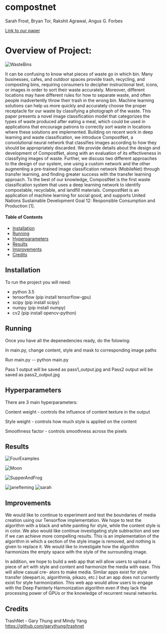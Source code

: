 # compostnet
Sarah Frost, Bryan Tor, Rakshit Agrawal, Angus G. Forbes

[Link to our paper](https://github.com/sarahmfrost/compostnet/blob/master/CompostNet.pdf)

# Overview of Project:
![WasteBins](https://github.com/sarahmfrost/compostnet/blob/master/figures/WasteBins.png)

It can be confusing to know what pieces of waste go in which bin. Many businesses, cafes, and outdoor spaces provide trash, recycling, and composting bins, requiring consumers to decipher instructional text, icons, or images in order to sort their waste accurately. Moreover, different locations may have different rules for how to separate waste, and often people inadvertently throw their trash in the wrong bin. Machine learning solutions can help us more quickly and accurately choose the proper receptacle for our waste by classifying a photograph of the waste. This paper presents a novel image classification model that categorizes the types of waste produced after eating a meal, which could be used in applications that encourage patrons to correctly sort waste in locations where these solutions are implemented. Building on recent work in deep learning and waste classification, we introduce CompostNet, a convolutional neural network that classifies images according to how they should be appropriately discarded. We provide details about the design and development of CompostNet, along with an evaluation of its effectiveness in classifying images of waste. Further, we discuss two different approaches to the design of our system, one using a custom network and the other augmenting a pre-trained image classification network (MobileNet) through transfer learning, and finding greater success with the transfer learning approach. To the best of our knowledge, CompostNet is the first waste classification system that uses a deep learning network to identify compostable, recyclable, and landfill materials. CompostNet is an application of machine learning for social good, and supports United Nations Sustainable Development Goal 12: Responsible Consumption and Production [1].


#### Table of Contents
* [Installation](#installation)
* [Running](#running)
* [Hyperparameters](#hyperparameter)
* [Results](#results)
* [Improvements](#improvements)
* [Credits](#credits)

## Installation

To run the project you will need:
 * python 3.5
 * tensorflow (pip install tensorflow-gpu)
 * scipy (pip install scipy)
 * numpy (pip install numpy)
 * cv2 (pip install opencv-python)
 
## Running
Once you have all the depenedencies ready, do the folowing:

In main.py, change content, style and mask to corresponding image paths

Run main.py -- python main.py

Pass 1 output will be saved as pass1_output.jpg and Pass2 output will be saved as pass2_output.jpg

## Hyperparameters
There are 3 main hyperparameters:

Content weight - controls the influence of content texture in the output

Style weight - controls how much style is applied on the content

Smoothness factor - controls smoothness across the pixels

## Results
![FourExamples](https://github.com/sarahmfrost/manumorph/blob/master/figures/4examples.png)

![Moon](https://github.com/sarahmfrost/manumorph/blob/master/figures/moon.png)

![SupperAndFrog](https://github.com/sarahmfrost/manumorph/blob/master/figures/supper%2Bfrog.png)

![janefleming](https://github.com/sarahmfrost/manumorph/blob/master/figures/joshua-reynolds_jane-fleming-later-countess-of-harrington-1779.jpg)
![sarah](https://github.com/sarahmfrost/manumorph/blob/master/figures/sarahpainting.png)


## Improvements
We would like to continue to experiment and test the boundaries of media creation using our Tensorflow implementation. We hope to test the algorithm with a black and white painting for style, while the content style is in color. We also would like continue investigating style subtraction and see if we can achieve more compelling results. This is an implementation of the algorithm in which a section of the style image is removed, and nothing is given to replace it. We would like to investigate how the algorithm harmonizes the empty space with the style of the surrounding image.

In addition, we hope to build a web app that will allow users to upload a piece of art with style and content and harmonize the media with ease. This will allow casual cre- ators to make media. Similar apps exist for style transfer (deepart.io, algorithmia, pikazo, etc.) but an app does not currently exist for style harmonization. This web app would allow users to engage with the Deep Painterly Harmonization algorithm even if they lack the processing power of GPUs or the knowledge of recurrent neural networks.

## Credits

TrashNet - Gary Thung and Mindy Yang
https://github.com/garythung/trashnet


